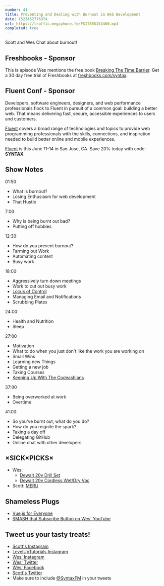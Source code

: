 ```yaml
---
number: 41
title: Preventing and Dealing with Burnout in Web Development
date: 1523452776374
url: https://traffic.megaphone.fm/FSI7855153460.mp3
completed: true
---
```


Scott and Wes Chat about burnout!


## Freshbooks - Sponsor

This is episode Wes mentions the free book [Breaking The Time Barrier](https://www.freshbooks.com/ebooks/breaking-the-time-barrier). Get a 30 day free trial of Freshbooks at [freshbooks.com/syntax](https://freshbooks.com/syntax).

## Fluent Conf - Sponsor

Developers, software engineers, designers, and web performance professionals flock to Fluent in pursuit of a common goal: building a better web. That means delivering fast, secure, accessible experiences to users and customers.

[Fluent](https://conferences.oreilly.com/fluent/fl-ca) covers a broad range of technologies and topics to provide web programming professionals with the skills, connections, and inspiration needed to build better online and mobile experiences.

[Fluent](https://conferences.oreilly.com/fluent/fl-ca) is this June 11-14 in San Jose, CA. Save 20% today with code: **SYNTAX**


## Show Notes

01:50

* What is burnout?
* Losing Enthusiasm for web development
* That Hustle

7:00

* Why is being burnt out bad?
* Putting off hobbies

12:30

* How do you prevent burnout?
* Farming out Work
* Automating content
* Busy work

18:00

* Aggressively turn down meetings
* Work to cut out busy work
* [Locus of Control](https://en.wikipedia.org/wiki/Locus_of_control)
* Managing Email and Notifications
* Scrubbing Plates


24:00

* Health and Nutrition
* Sleep

27:00

* Motivation
* What to do when you just don't like the work you are working on
* Small Wins
* Learning new Things
* Getting a new job
* Taking Courses
* [Keeping Up With The Codeashians](https://syntax.fm/show/035/keeping-up-with-the-codeashians-dealing-with-our-fast-paced-industry)

37:00

* Being overworked at work
* Overtime


41:00

* So you've burnt out, what do you do?
* How do you reignite the spark?
* Taking a day off
* Delegating GitHub
* Online chat with other developers

## ×SICK×PICKS×

* Wes: 
  * [Dewalt 20v Drill Set](https://amzn.to/2GPYlLL)
  * [Dewalt 20v Cordless Wet/Dry Vac](https://amzn.to/2qoZE9f)
* Scott: [MERU](https://www.imdb.com/title/tt2545428/)

## Shameless Plugs

* [Vue.js for Everyone](https://LevelUpTutorials.com/store)
* [SMASH that Subscribe Button on Wes' YouTube](https://www.youtube.com/wesbos)

## Tweet us your tasty treats!

* [Scott's Instagram](https://www.instagram.com/stolinski/)
* [LevelUpTutorials Instagram](https://www.instagram.com/LevelUpTutorials/)
* [Wes' Instagram](https://www.instagram.com/wesbos/)
* [Wes' Twitter](https://twitter.com/wesbos)
* [Wes' Facebook](https://www.facebook.com/wesbos.developer)
* [Scott's Twitter](https://twitter.com/stolinski)
* Make sure to include [@SyntaxFM](https://twitter.com/SyntaxFM) in your tweets
